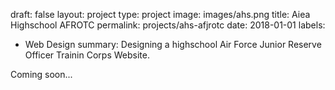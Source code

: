 draft:  false
layout: project
type: project
image: images/ahs.png
title: Aiea Highschool AFROTC
permalink: projects/ahs-afjrotc
date: 2018-01-01
labels:
  - Web Design
summary: Designing a highschool Air Force Junior Reserve Officer Trainin Corps Website.

Coming soon...
